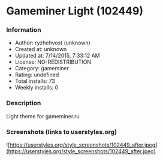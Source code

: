 # Gameminer Light (102449)

### Information
- Author: ryzhehvost (unknown)
- Created at: unknown
- Updated at: 7/14/2015, 7:33:12 AM
- License: NO-REDISTRIBUTION
- Category: gameminer
- Rating: undefined
- Total installs: 73
- Weekly installs: 0


### Description
Light theme for gameminer.ru


### Screenshots (links to userstyles.org)
![https://userstyles.org/style_screenshots/102449_after.jpeg](https://userstyles.org/style_screenshots/102449_after.jpeg)



